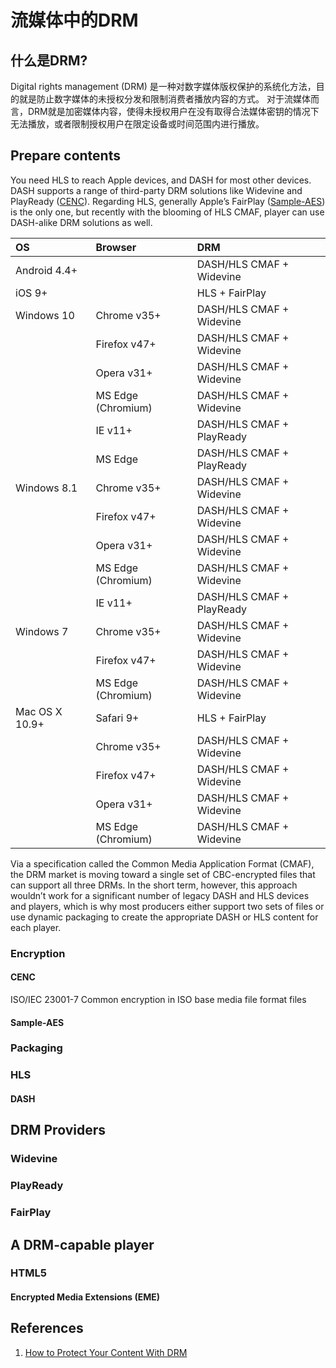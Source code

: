 # 流媒体中的DRM

## 什么是DRM?

Digital rights management \(DRM\) 是一种对数字媒体版权保护的系统化方法，目的就是防止数字媒体的未授权分发和限制消费者播放内容的方式。 对于流媒体而言，DRM就是加密媒体内容，使得未授权用户在没有取得合法媒体密钥的情况下无法播放，或者限制授权用户在限定设备或时间范围内进行播放。

## Prepare contents

You need HLS to reach Apple devices, and DASH for most other devices.  DASH supports a range of third-party DRM solutions like Widevine and PlayReady \([CENC](./#cenc)\). Regarding HLS, generally Apple’s FairPlay \([Sample-AES](./#sample-aes)\) is the only one, but recently with the blooming of HLS CMAF, player can use DASH-alike DRM solutions as well.

| OS | Browser | DRM |
| :--- | :--- | :--- |
| Android 4.4+ |  | DASH/HLS CMAF + Widevine |
| iOS 9+ |  | HLS + FairPlay |
| Windows 10 | Chrome v35+ | DASH/HLS CMAF + Widevine |
|  | Firefox v47+ | DASH/HLS CMAF + Widevine |
|  | Opera v31+ | DASH/HLS CMAF + Widevine |
|  | MS Edge \(Chromium\) | DASH/HLS CMAF + Widevine |
|  | IE v11+ | DASH/HLS CMAF + PlayReady |
|  | MS Edge | DASH/HLS CMAF + PlayReady |
| Windows 8.1 | Chrome v35+ | DASH/HLS CMAF + Widevine |
|  | Firefox v47+ | DASH/HLS CMAF + Widevine |
|  | Opera v31+ | DASH/HLS CMAF + Widevine |
|  | MS Edge \(Chromium\) | DASH/HLS CMAF + Widevine |
|  | IE v11+ | DASH/HLS CMAF + PlayReady |
| Windows 7 | Chrome v35+ | DASH/HLS CMAF + Widevine |
|  | Firefox v47+ | DASH/HLS CMAF + Widevine |
|  | MS Edge \(Chromium\) | DASH/HLS CMAF + Widevine |
| Mac OS X 10.9+ | Safari 9+ | HLS + FairPlay |
|  | Chrome v35+ | DASH/HLS CMAF + Widevine |
|  | Firefox v47+ | DASH/HLS CMAF + Widevine |
|  | Opera v31+ | DASH/HLS CMAF + Widevine |
|  | MS Edge \(Chromium\) | DASH/HLS CMAF + Widevine |

Via a specification called the Common Media Application Format \(CMAF\), the DRM market is moving toward a single set of CBC-encrypted files that can support all three DRMs. In the short term, however, this approach wouldn’t work for a significant number of legacy DASH and HLS devices and players, which is why most producers either support two sets of files or use dynamic packaging to create the appropriate DASH or HLS content for each player.

### Encryption

#### CENC

ISO/IEC 23001-7 Common encryption in ISO base media file format files

#### Sample-AES

### Packaging

### HLS

#### DASH

## DRM Providers

### Widevine

### PlayReady

### FairPlay

## A DRM-capable player

### HTML5

#### Encrypted Media Extensions \(EME\)



## References

1. [How to Protect Your Content With DRM](https://www.streamingmedia.com/Articles/Editorial/Featured-Articles/How-to-Protect-Your-Content-With-DRM-132289.aspx)

